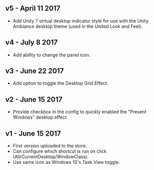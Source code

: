 ## v5 - April 11 2017

* Add Unity 7 virtual desktop indicator style for use with the Unity Ambiance desktop theme (used in the United Look and Feel).

## v4 - July 8 2017

* Add ability to change the panel icon.

## v3 - June 22 2017

* Add option to toggle the Desktop Grid Effect.

## v2 - June 15 2017

* Provide checkbox in the config to quickly enabled the "Present Windows" desktop effect.

## v1 - June 15 2017

* First version uploaded to the store.
* Can configure which shortcut is run on click (All/CurrentDesktop/WindowClass).
* Use same icon as Windows 10's Task View toggle.

